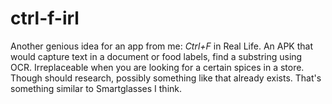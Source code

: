 # ctrl-f-irl
Another genious idea for an app from me: _Ctrl+F_ in Real Life. An APK that would capture text in a document or food labels, find a substring using OCR. Irreplaceable when you are looking for a certain spices in a store. Though should research, possibly something like that already exists. That's something similar to Smartglasses I think.

